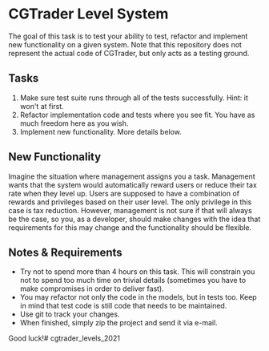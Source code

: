 # CGTrader Level System

The goal of this task is to test your ability to test, refactor and implement new functionality on a given system. Note
that this repository does not represent the actual code of CGTrader, but only acts as a testing ground.

## Tasks

1. Make sure test suite runs through all of the tests successfully. Hint: it won't at first.
2. Refactor implementation code and tests where you see fit. You have as much freedom here as you wish.
3. Implement new functionality. More details below.

## New Functionality

Imagine the situation where management assigns you a task. Management wants that the system would automatically reward
users or reduce their tax rate when they level up. Users are supposed to have a combination of rewards and privileges
based on their user level. The only privilege in this case is tax reduction. However, management is not sure if that
will always be the case, so you, as a developer, should make changes with the idea that requirements for this may change
and the functionality should be flexible.

## Notes & Requirements

* Try not to spend more than 4 hours on this task. This will constrain you not to spend too much time on trivial
details (sometimes you have to make compromises in order to deliver fast).
* You may refactor not only the code in the models, but in tests too. Keep in mind that test code is still code that
needs to be maintained.
* Use git to track your changes.
* When finished, simply zip the project and send it via e-mail.

Good luck!# cgtrader_levels_2021
